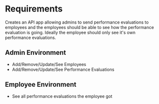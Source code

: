 # Requirements

Creates an API app allowing admins to send performance evaluations to employees and the employees should be able to see how the performance evaluation is going. Ideally the employee should only see it's own performance evaluations.

## Admin Environment
* Add/Remove/Update/See Employees
* Add/Remove/Update/See Performance Evaluations

## Employee Environment
* See all performance evaluations the employee got